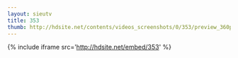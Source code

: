 ```yaml
---
layout: sieutv
title: 353
thumb: http://hdsite.net/contents/videos_screenshots/0/353/preview_360p.mp4.jpg
---
```

{% include iframe src='http://hdsite.net/embed/353' %}
 
